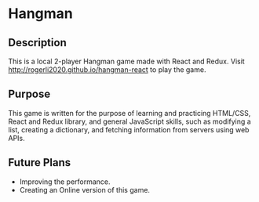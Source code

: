 # Hangman

## Description

This is a local 2-player Hangman game made with React and Redux.
Visit http://rogerli2020.github.io/hangman-react to play the game.

## Purpose

This game is written for the purpose of learning and practicing HTML/CSS, React and Redux library, and general JavaScript skills, such as modifying a list, creating a dictionary, and fetching information from servers using web APIs.

## Future Plans

- Improving the performance.
- Creating an Online version of this game.

